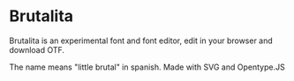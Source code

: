 # Brutalita

Brutalita is an experimental font and font editor, edit in your browser and download OTF.

The name means "little brutal" in spanish. Made with SVG and Opentype.JS
